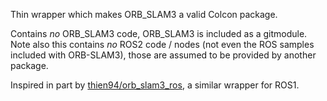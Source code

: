 Thin wrapper which makes ORB_SLAM3 a valid Colcon package.

Contains _no_ ORB_SLAM3 code, ORB_SLAM3 is included as a gitmodule.  Note also this contains _no_ ROS2 code / nodes (not even the ROS samples included with ORB-SLAM3), those are assumed to be provided by another package.

Inspired in part by [thien94/orb_slam3_ros](https://github.com/thien94/orb_slam3_ros), a similar wrapper for ROS1.
